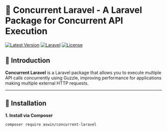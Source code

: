 # 🚀 Concurrent Laravel - A Laravel Package for Concurrent API Execution

[![Latest Version](https://img.shields.io/packagist/v/aswinsasi/concurrent-laravel.svg)](https://packagist.org/packages/aswinsasi/concurrent-laravel)
[![Laravel](https://img.shields.io/badge/Laravel-9%2B-blue)](https://laravel.com)
[![License](https://img.shields.io/github/license/aswinsasi/concurrent-laravel)](LICENSE)

## 📖 Introduction
**Concurrent Laravel** is a Laravel package that allows you to execute multiple API calls concurrently using Guzzle, improving performance for applications making multiple external HTTP requests.

---

## 📌 Installation

**1. Install via Composer**
```bash
composer require aswin/concurrent-laravel

